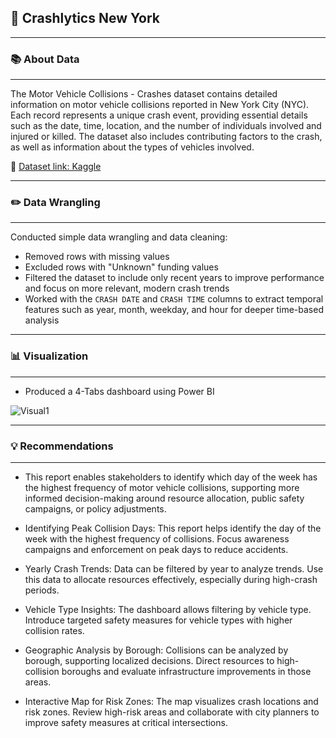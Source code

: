 ## 🚗 Crashlytics New York

---

### 📚 About Data  
---

The Motor Vehicle Collisions - Crashes dataset contains detailed information on motor vehicle collisions reported in New York City (NYC). Each record represents a unique crash event, providing essential details such as the date, time, location, and the number of individuals involved and injured or killed. The dataset also includes contributing factors to the crash, as well as information about the types of vehicles involved.

📍 [Dataset link: Kaggle](https://www.kaggle.com/datasets/saurabhbadole/motor-vehicle-collisions-crashes-in-nyc/data)

---

### ✏️ Data Wrangling  
---

Conducted simple data wrangling and data cleaning:

- Removed rows with missing values  
- Excluded rows with "Unknown" funding values  
- Filtered the dataset to include only recent years to improve performance and focus on more relevant, modern crash trends  
- Worked with the `CRASH DATE` and `CRASH TIME` columns to extract temporal features such as year, month, weekday, and hour for deeper time-based analysis

---

### 📊 Visualization
---

- Produced a 4-Tabs dashboard using Power BI

![Visual1](https://github.com/user-attachments/assets/d0e4d510-5f06-4769-a591-b5157e8bad79)

---

### 💡 Recommendations
---
 
- This report enables stakeholders to identify which day of the week has the highest frequency of motor vehicle collisions, supporting more informed decision-making around resource allocation, public safety campaigns, or policy adjustments.
- Identifying Peak Collision Days: This report helps identify the day of the week with the highest frequency of collisions. Focus awareness campaigns and enforcement on peak days to reduce accidents.

- Yearly Crash Trends: Data can be filtered by year to analyze trends. Use this data to allocate resources effectively, especially during high-crash periods.

- Vehicle Type Insights: The dashboard allows filtering by vehicle type. Introduce targeted safety measures for vehicle types with higher collision rates.

- Geographic Analysis by Borough: Collisions can be analyzed by borough, supporting localized decisions. Direct resources to high-collision boroughs and evaluate infrastructure improvements in those areas.

- Interactive Map for Risk Zones: The map visualizes crash locations and risk zones. Review high-risk areas and collaborate with city planners to improve safety measures at critical intersections.
